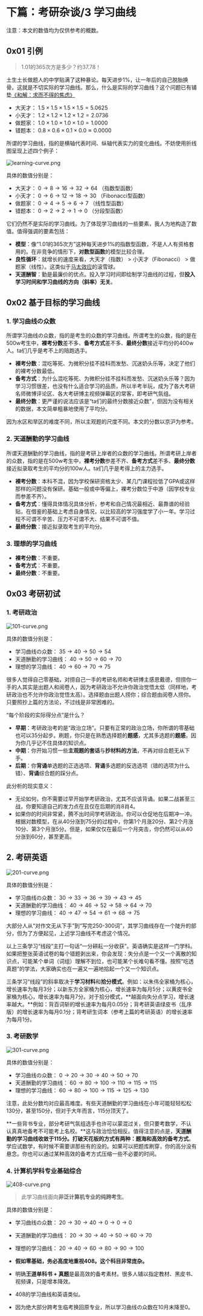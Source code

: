 # 下篇：考研杂谈/3 学习曲线

注意：本文的数值均为仅供参考的概数。

## 0x01 引例

> 1.01的365次方是多少？约37.78！

土生土长做题人的中学贴满了这种暴论。每天进步1%，让一年后的自己脱胎换骨。这就是不切实际的学习曲线。那么，什么是实际的学习曲线？这个问题已有铺垫[《和解：求而不得的焦虑》](https://github.com/Anticorianderist/blog/blob/main/1-src/2-the-negation-of-negation/2-dedust/reconciliation-the-anxiety-of-failure.md)

- 大天才： $1.5 \times 1.5 \times 1.5 \times 1.5 = 5.0625$
- 小天才： $1.2 \times 1.2 \times 1.2 \times 1.2 = 2.0736$
- 做题家： $1.0 \times 1.0 \times 1.0 \times 1.0 = 1.0000$
- 错题本： $0.8 \times 0.6 \times 0.1 \times 0.0 \approx 0.0000$

所谓的学习曲线，指的是横轴代表时间、纵轴代表实力的变化曲线。不妨使用折线图呈现上述四个例子：

![learning-curve.png](https://github.com/Anticorianderist/kaoyan/blob/main/2-spt/figures/learning-curve.png)

具体的数值分别是：

- 大天才： $0 \rightarrow 8 \rightarrow 16 \rightarrow 32 \rightarrow 64$ （指数型函数）
- 小天才： $0 \rightarrow 6 \rightarrow 12 \rightarrow 18 \rightarrow 30$ （Fibonacci型函数）
- 做题家： $0 \rightarrow 4 \rightarrow 5 \rightarrow 6 \rightarrow 7$ （线性型函数）
- 错题本： $0 \rightarrow 2 \rightarrow 2 \rightarrow 1 \rightarrow 0$ （分段型函数）

它们仍然不是实际的学习曲线。为了体现学习曲线的一些要素，我人为地构造了数值。值得强调的要素包括：

- **模型**：像“1.01的365次方”这种每天进步1%的指数型函数，不是人人有资格套用的。在非竞争的情形下，**对数型函数**的模型比较合理。
- **良性循环**：就增长的速度来看，大天才（指数） > 小天才（Fibonacci） > 做题家（线性）。这类似于[马太效应](https://en.wikipedia.org/wiki/Matthew_effect)的滚雪球。
- **天道酬智**：勤是最廉价的优点。投入学习时间即绘制学习曲线的过程，但**投入学习时间和学习曲线的方向（斜率）无关**。

## 0x02 基于目标的学习曲线

### 1. 学习曲线の众数

所谓学习曲线の众数，指的是考生的众数的学习曲线。所谓考生的众数，指的是在500w考生中，**裸考分数**差不多、**备考方式**差不多、**最终分数**接近平均分的400w人。ta们几乎是考不上的陪跑选手。

- **裸考分数**：混吃等死、为微积分挂不挂科而发愁、沉迷奶头乐等，决定了他们的裸考分数最低。
- **备考方式**：为什么混吃等死、为微积分挂不挂科而发愁、沉迷奶头乐等？因为学习习惯很差，也没有什么适合学习的品质，所以半考半玩，成为了各大考研名师微博评论区、各大考研博主视频弹幕区的常客，即考研气氛组。
- **最终分数**：更严谨的说法应该是“ta们的最终分数接近众数”，但因为没有相关的数据，本文简单粗暴地使用了平均分。

因为水区和旱区的难度不同，所以主观题的尺度不同。本文的分数以京沪为参考。

### 2. 天道酬勤的学习曲线

所谓天道酬勤的学习曲线，指的是考研上岸者的众数的学习曲线。所谓考研上岸者的众数，指的是在500w考生中，**裸考分数**参差不齐、**备考方式**差不多、**最终分数**接近拟录取考生的平均分的100w人。ta们几乎是考得上的主力选手。

- **裸考分数**：本科不混，因为学校保研资格太少、某几门课程拉低了GPA或这样那样的问题没有保研。基础一般或中等偏上，裸考分数位于中游（因学校专业而参差不齐）。
- **备考方式**：懂得具体情况具体分析，参考和自己情况最相近、最靠谱的经验贴，在借鉴的基础上考虑自身情况，以比较高的学习强度学了小一年。学习过程不可谓不辛苦、压力不可谓不大、结果不可谓不值。
- **最终分数**：接近拟录取考生的平均分。

### 3. 理想的学习曲线

- **裸考分数**：不重要。
- **备考方式**：不重要。
- **最终分数**：不重要。

## 0x03 考研初试

### 1. 考研政治

![101-curve.png](https://github.com/Anticorianderist/kaoyan/blob/main/2-spt/figures/101-curve.png)

具体的数值分别是：

- 学习曲线の众数： $35 \rightarrow 40 \rightarrow 50 \rightarrow 54$
- 天道酬勤的学习曲线： $40 \rightarrow 50 \rightarrow 60 \rightarrow 70$
- 理想的学习曲线： $40 \rightarrow 60 \rightarrow 70 \rightarrow 75$

很多人觉得自己零基础，对捞自己一手的考研名师和考研博主感恩戴德，但捞你一手的人其实是出题人和阅卷人，因为考研政治不允许你政治觉悟太低（同样地，考研政治也不允许你政治觉悟太高）。选择题由出题人捞你；综合题由阅卷人捞你。只要照抄上篇的方法论，不过线是非常困难的。

“每个阶段的实际得分点”是什么？

- **早期**：考研政治考的是“政治立场”。只要有正常的政治立场，你所谓的零基础也可以35分起步。刷题，你只是在熟悉选择题的**题感**，尤其多选题的**题感**，因为你几乎记不住具体的知识点。
- **中期**：你开始习惯一些**主观题的套话**与**抄材料的方法**，不再对综合题无从下手。
- **后期**：你**背诵**单选题的正选选项、**背诵**多选题的反选选项（错的选项为什么错）、**背诵**综合题的踩分点。

此分析的现实意义：

- 无论如何，你不需要过早开始学考研政治，尤其不应该背诵。如果二战甚至三战，你要知道自己的发力点在且仅在后期的肖8肖4。
- 如果你的时间非常紧，腾不出时间学考研政治。你可以仓促地在后期冲一冲。根据对数模型，在从40分涨到75分的过程中，你第1个月涨20分、第2个月涨10分、第3个月涨5分。但是，如果仅仅在最后一个月突击，你仍然可以从40分涨到60分，甚至更高。

## 2. 考研英语

![201-curve.png](https://github.com/Anticorianderist/kaoyan/blob/main/2-spt/figures/201-curve.png)

具体的数值分别是：

- 学习曲线の众数： $30 \rightarrow 33 \rightarrow 36 \rightarrow 39 \rightarrow 43 \rightarrow 45$
- 天道酬勤的学习曲线： $40 \rightarrow 46 \rightarrow 52 \rightarrow 58 \rightarrow 64 \rightarrow 70$
- 理想的学习曲线： $40 \rightarrow 47 \rightarrow 54 \rightarrow 61 \rightarrow 68 \rightarrow 75$

大部分人从“对作文无从下手”到“写完250-300词”，其学习曲线存在一个陡升的部分，但为了方便起见，上述学习曲线不考虑这个情况。

以上三条学习“线段”主打一句话“一分耕耘一分收获”。英语确实是这样一门学科。如果把整张英语试卷的每个错题剥出来，你会发现：失分点是一个又一个离散的知识点，可能某个单词（词组）理解不到位，也可能某个长难句看不懂。按照“吃透真题”的学法，大家确实也在一遍又一遍地拾起一个又一个知识点。

三条学习“线段”的斜率取决于**学习材料**和**拾分模式**。例如：以朱伟全家桶为核心，增长速率为每月3分；以新东方全家桶为核心，增长速率为每月5分；以黄皮书全家桶为核心，增长速率为每月7分。对于拾分模式，**越面向失分点学习，增长速率越大。**例如：背百词斩的增长速率为每月0.05分；背考研英语绿皮书（乱序版）的增长速率为每月0.1分；背考研生词本（参考上篇的考研英语）的增长速率为每月1分。

### 3. 考研数学

![301-curve.png](https://github.com/Anticorianderist/kaoyan/blob/main/2-spt/figures/301-curve.png)

具体的数值分别是：

- 学习曲线の众数： $0 \rightarrow 20 \rightarrow 30 \rightarrow 40 \rightarrow 50 \rightarrow 70$
- 天道酬勤的学习曲线： $60 \rightarrow 80 \rightarrow 100 \rightarrow 110 \rightarrow 115 \rightarrow 115$
- 理想的学习曲线： $60 \rightarrow 80 \rightarrow 100 \rightarrow 115 \rightarrow 125 \rightarrow 130$

注意，此处分数均对应最高难度。有些天道酬勤的学习曲线在小年可能轻轻松松130分，甚至150分，但对于大年而言，115分顶天了。

**一些背书专业，部分考研气氛组选手也许可以蒙混过关，但只要考数学，不认认真真地备考不可能考上名校。**这与政治恰恰相反。值得注意的点是，**天道酬勤的学习曲线收敛于115分。**打破天花板的方式有两种：**题海**和**高效的备考方式**。学应试数学，有时候不需要讲那些有的没的。如果可以把题库刷穿，你的高分没有悬念。你也可以通过某种高效的备考方式压缩一些不必要的时间。

### 4. 计算机学科专业基础综合

![408-curve.png](https://github.com/Anticorianderist/kaoyan/blob/main/2-spt/figures/408-curve.png)

> 此学习曲线面向**非泛计算机专业的纯跨考生**。

具体的数值分别是：

- 学习曲线の众数： $20 \rightarrow 30 \rightarrow 40 \rightarrow 0 \rightarrow 0 \rightarrow 0$
- 天道酬勤的学习曲线： $20 \rightarrow 30 \rightarrow 40 \rightarrow 50 \rightarrow 60 \rightarrow 70$
- 理想的学习曲线： $20 \rightarrow 40 \rightarrow 60 \rightarrow 80 \rightarrow 90 \rightarrow 100$

- **假如零基础，务必高度地重视408。这个科目非常庞杂。**
- 明确**王道单科书 + 真题**是最高效的备考素材。很多人辅以指定教材、黑皮书、视频课，只是增本降效。
- 408的学习曲线和英语类似。
- 因为绝大部分跨考生临考换回原专业，所以学习曲线の众数在10月末降至0。
